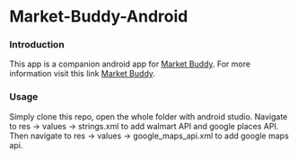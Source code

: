# Market-Buddy-Android

### Introduction

This app is a companion android app for [Market Buddy](https://github.com/leor8/Market-Buddy-Web). For more information visit this link [Market Buddy](https://github.com/leor8/Market-Buddy-Web).

### Usage

Simply clone this repo, open the whole folder with android studio. Navigate to res -> values -> strings.xml to add walmart API and google places API. Then navigate to res -> values -> google_maps_api.xml to add google maps api. 
